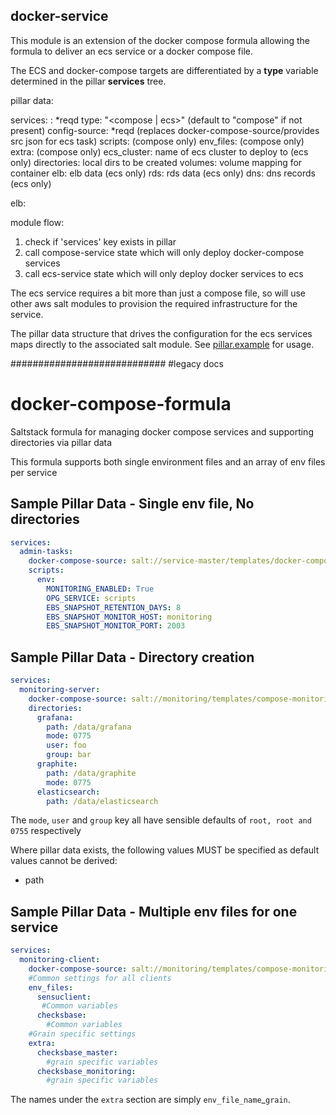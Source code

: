 docker-service
--------------

This module is an extension of the docker compose formula allowing the formula to deliver an ecs service or a docker compose file.

The ECS and docker-compose targets are differentiated by a **type** variable determined in the pillar **services** tree.

pillar data:

services:
    <service name>: *reqd
        type: "<compose | ecs>" (default to "compose" if not present)
        config-source: *reqd (replaces docker-compose-source/provides src json for ecs task)
        scripts: (compose only)
        env_files: (compose only)
        extra: (compose only)
        ecs_cluster: name of ecs cluster to deploy to (ecs only)
        directories:  local dirs to be created
        volumes: volume mapping for container
        elb: elb data (ecs only)
        rds: rds data (ecs only)
        dns: dns records (ecs only)
        
        
elb:
    
        

module flow:

1. check if 'services' key exists in pillar
2. call compose-service state which will only deploy docker-compose services
3. call ecs-service state which will only deploy docker services to ecs


The ecs service requires a bit more than just a compose file, so will use other aws salt modules to provision the required infrastructure for the service.

The pillar data structure that drives the configuration for the ecs services maps directly to the associated salt module.  See [pillar.example](pillar.example) for usage.

        
############################
#legacy docs
# docker-compose-formula
Saltstack formula for managing docker compose services and supporting directories via pillar data

This formula supports both single environment files and an array of env files per service

## Sample Pillar Data - Single env file, No directories ##

```yml
services:
  admin-tasks:
    docker-compose-source: salt://service-master/templates/docker-compose.yml
    scripts:
      env:
        MONITORING_ENABLED: True
        OPG_SERVICE: scripts
        EBS_SNAPSHOT_RETENTION_DAYS: 8
        EBS_SNAPSHOT_MONITOR_HOST: monitoring
        EBS_SNAPSHOT_MONITOR_PORT: 2003
```

## Sample Pillar Data - Directory creation ##

```yml
services:
  monitoring-server:
    docker-compose-source: salt://monitoring/templates/compose-monitoring-server.yml
    directories:
      grafana:
        path: /data/grafana
        mode: 0775
        user: foo
        group: bar
      graphite:
        path: /data/graphite
        mode: 0775
      elasticsearch:
        path: /data/elasticsearch
```

The `mode`, `user` and `group` key all have sensible defaults of  `root, root and 0755` respectively

Where pillar data exists, the following values MUST be specified as default values cannot be derived:

* path

## Sample Pillar Data - Multiple env files for one service ##

```yml
services:
  monitoring-client:
    docker-compose-source: salt://monitoring/templates/compose-monitoring-client.yml
    #Common settings for all clients
    env_files:
      sensuclient:
       #Common variables
      checksbase:
        #Common variables
    #Grain specific settings
    extra:
      checksbase_master:
        #grain specific variables
      checksbase_monitoring:
        #grain specific variables
```

The names under the `extra` section are simply `env_file_name`_`grain`.